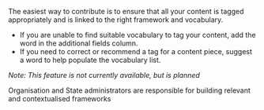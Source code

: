 The easiest way to contribute is to ensure that all your content is tagged appropriately and is linked to the right framework and vocabulary.
- If you are unable to find suitable vocabulary to tag your content, add the word in the additional fields column.
- If you need to correct or recommend a tag for a content piece, suggest a word to help populate the vocabulary list. 

*Note:*
*This feature is not currently available, but is planned*

Organisation and State administrators are responsible for building relevant and contextualised frameworks
